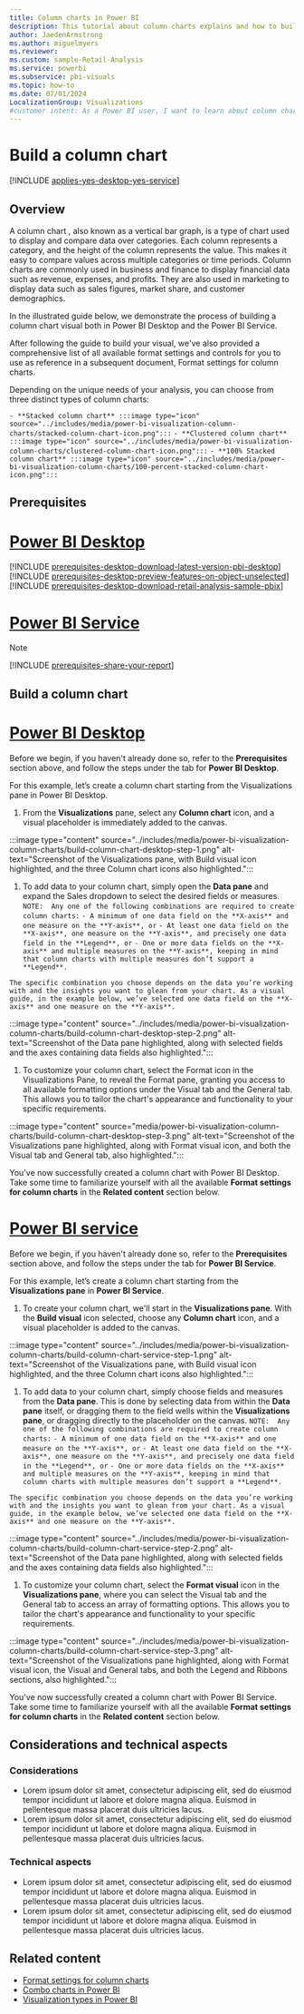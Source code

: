 ```yaml
---
title: Column charts in Power BI
description: This tutorial about column charts explains and how to build them in the Power BI service and Desktop.
author: JaedenArmstrong
ms.author: miguelmyers
ms.reviewer:
ms.custom: sample-Retail-Analysis
ms.service: powerbi
ms.subservice: pbi-visuals
ms.topic: how-to
ms.date: 07/01/2024
LocalizationGroup: Visualizations
#customer intent: As a Power BI user, I want to learn about column charts so that I can effectively and more easily build column chart visuals in Power BI Desktop and Power BI Service.
---
```

# Build a column chart

[!INCLUDE [applies-yes-desktop-yes-service](../includes/applies-yes-desktop-yes-service.md)]

## Overview

A column chart , also known as a vertical bar graph, is a type of chart used to display and compare data over categories. Each column represents a category, and the height of the column represents the value. This makes it easy to compare values across multiple categories or time periods. Column charts are commonly used in business and finance to display financial data such as revenue, expenses, and profits. They are also used in marketing to display data such as sales figures, market share, and customer demographics.

In the illustrated guide below, we demonstrate the process of building a column chart visual both in Power BI Desktop and the Power BI Service.

After following the guide to build your visual, we've also provided a comprehensive list of all available format settings and controls for you to use as reference in a subsequent document, Format settings for column charts.

Depending on the unique needs of your analysis, you can choose from three distinct types of column charts:

```- **Stacked column chart** :::image type="icon" source="../includes/media/power-bi-visualization-column-charts/stacked-column-chart-icon.png":::```
```- **Clustered column chart** :::image type="icon" source="../includes/media/power-bi-visualization-column-charts/clustered-column-chart-icon.png":::```
```- **100% Stacked column chart** :::image type="icon" source="../includes/media/power-bi-visualization-column-charts/100-percent-stacked-column-chart-icon.png":::```

## Prerequisites

# [Power BI Desktop](#tab/powerbi-desktop)

[!INCLUDE [prerequisites-desktop-download-latest-version-pbi-desktop](../includes/core-visuals/prerequisites-desktop-download-latest-version-pbi.md)]
[!INCLUDE [prerequisites-desktop-preview-features-on-object-unselected](../includes/core-visuals/prerequisites-desktop-preview-features-on-object-unselected.md)]
[!INCLUDE [prerequisites-desktop-download-retail-analysis-sample-pbix](../includes/core-visuals/prerequisites-desktop-download-retail-analysis-sample-pbix.md)]

# [Power BI Service](#tab/powerbi-service)

> [!NOTE]
> [!INCLUDE [prerequisites-share-your-report](../includes/core-visuals/prerequisites-share-your-report.md)]

## Build a column chart

# [Power BI Desktop](#tab/powerbi-desktop)

Before we begin, if you haven't already done so, refer to the **Prerequisites** section above, and follow the steps under the tab for **Power BI Desktop**.

For this example, let’s create a column chart starting from the Visualizations pane in Power BI Desktop.

1. From the **Visualizations** pane, select any **Column chart** icon, and a visual placeholder is immediately added to the canvas.

:::image type="content" source="../includes/media/power-bi-visualization-column-charts/build-column-chart-desktop-step-1.png" alt-text="Screenshot of the Visualizations pane, with Build visual icon highlighted, and the three Column chart icons also highlighted.":::

1. To add data to your column chart, simply open the **Data pane** and expand the Sales dropdown to select the desired fields or measures.
```NOTE:  Any one of the following combinations are required to create column charts:```
```- A minimum of one data field on the **X-axis** and one measure on the **Y-axis**, or```
```- At least one data field on the **X-axis**, one measure on the **Y-axis**, and precisely one data field in the **Legend**, or```
```- One or more data fields on the **X-axis** and multiple measures on the **Y-axis**, keeping in mind that column charts with multiple measures don’t support a **Legend**.```

```The specific combination you choose depends on the data you’re working with and the insights you want to glean from your chart. As a visual guide, in the example below, we’ve selected one data field on the **X-axis** and one measure on the **Y-axis**.```

:::image type="content" source="../includes/media/power-bi-visualization-column-charts/build-column-chart-desktop-step-2.png" alt-text="Screenshot of the Data pane highlighted, along with selected fields and the axes containing data fields also highlighted.":::

1. To customize your column chart, select the Format icon in the Visualizations Pane, to reveal the Format pane, granting you access to all available formatting options under the Visual tab and the General tab. This allows you to tailor the chart's appearance and functionality to your specific requirements.

:::image type="content" source="media/power-bi-visualization-column-charts/build-column-chart-desktop-step-3.png" alt-text="Screenshot of the Visualizations pane highlighted, along with Format visual icon, and both the Visual tab and General tab, also highlighted.":::

You've now successfully created a column chart with Power BI Desktop. Take some time to familiarize yourself with all the available **Format settings for column charts** in the **Related content** section below.

# [Power BI service](#tab/powerbi-service)

Before we begin, if you haven't already done so, refer to the **Prerequisites** section above, and follow the steps under the tab for **Power BI Service**.

For this example, let’s create a column chart starting from the **Visualizations pane** in **Power BI Service**.

1. To create your column chart, we'll start in the **Visualizations pane**. With the **Build visual** icon selected, choose any **Column chart** icon, and a visual placeholder is added to the canvas.

:::image type="content" source="../includes/media/power-bi-visualization-column-charts/build-column-chart-service-step-1.png" alt-text="Screenshot of the Visualizations pane, with Build visual icon highlighted, and the three Column chart icons also highlighted.":::

1. To add data to your column chart, simply choose fields and measures from the **Data pane**. This is done by selecting data from within the **Data pane** itself, or dragging them to the field wells within the **Visualizations pane**, or dragging directly to the placeholder on the canvas.
```NOTE:  Any one of the following combinations are required to create column charts:```
```- A minimum of one data field on the **X-axis** and one measure on the **Y-axis**, or```
```- At least one data field on the **X-axis**, one measure on the **Y-axis**, and precisely one data field in the **Legend**, or```
```- One or more data fields on the **X-axis** and multiple measures on the **Y-axis**, keeping in mind that column charts with multiple measures don’t support a **Legend**.```

```The specific combination you choose depends on the data you’re working with and the insights you want to glean from your chart. As a visual guide, in the example below, we’ve selected one data field on the **X-axis** and one measure on the **Y-axis**.```

:::image type="content" source="../includes/media/power-bi-visualization-column-charts/build-column-chart-service-step-2.png" alt-text="Screenshot of the Data pane highlighted, along with selected fields and the axes containing data fields also highlighted.":::

1. To customize your column chart, select the **Format visual** icon in the **Visualizations pane**, where you can select the Visual tab and the General tab to access an array of formatting options. This allows you to tailor the chart's appearance and functionality to your specific requirements.

:::image type="content" source="../includes/media/power-bi-visualization-column-charts/build-column-chart-service-step-3.png" alt-text="Screenshot of the Visualizations pane highlighted, along with Format visual icon, the Visual and General tabs, and both the Legend and Ribbons sections, also highlighted.":::

You've now successfully created a column chart with Power BI Service. Take some time to familiarize yourself with all the available **Format settings for column charts** in the **Related content** section below.

## Considerations and technical aspects

### Considerations

- Lorem ipsum dolor sit amet, consectetur adipiscing elit, sed do eiusmod tempor incididunt ut labore et dolore magna aliqua. Euismod in pellentesque massa placerat duis ultricies lacus.
- Lorem ipsum dolor sit amet, consectetur adipiscing elit, sed do eiusmod tempor incididunt ut labore et dolore magna aliqua. Euismod in pellentesque massa placerat duis ultricies lacus.

### Technical aspects

- Lorem ipsum dolor sit amet, consectetur adipiscing elit, sed do eiusmod tempor incididunt ut labore et dolore magna aliqua. Euismod in pellentesque massa placerat duis ultricies lacus.
- Lorem ipsum dolor sit amet, consectetur adipiscing elit, sed do eiusmod tempor incididunt ut labore et dolore magna aliqua. Euismod in pellentesque massa placerat duis ultricies lacus.

## Related content

* [Format settings for column charts](power-bi-visualization-column-charts-format-settings.md)
* [Combo charts in Power BI](power-bi-visualization-combo-chart.md)
* [Visualization types in Power BI](power-bi-visualization-types-for-reports-and-q-and-a.md)

